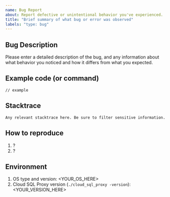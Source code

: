 ```yaml
---
name: Bug Report
about: Report defective or unintentional behavior you've experienced.
title: "Brief summary of what bug or error was observed"
labels: "type: bug"
---
```


<!--

Thanks for stopping by to let us know something could be better!

**PLEASE READ**: If you have a support contract with Google, please create an
issue in the [support console](https://cloud.google.com/support/) instead of
filing on GitHub. This will ensure a timely response.

Please run down the following list and make sure you've tried the usual "quick fixes":

  - Search the issues already opened: https://github.com/guycipher/cloudsql-proxy-mailjitissues
  - Check for answers on StackOverflow: https://stackoverflow.com/questions/tagged/google-cloud-sql

If you are still having issues, please include as much information as possible:

-->

## Bug Description

Please enter a detailed description of the bug, and any information about what
behavior you noticed and how it differs from what you expected.

## Example code (or command)

```
// example
```

## Stacktrace

```
Any relevant stacktrace here. Be sure to filter sensitive information.
```

## How to reproduce

1. ?
2. ?

## Environment

1. OS type and version: <YOUR_OS_HERE>
2. Cloud SQL Proxy version (`./cloud_sql_proxy -version`): <YOUR_VERSION_HERE>

